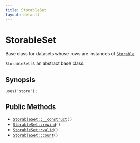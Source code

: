 ```yaml
---
title: StorableSet
layout: default
---
```


# StorableSet

Base class for datasets whose rows are instances of <code><a href="Storable">Storable</a></code>

<code>StorableSet</code> is an abstract base class.

## Synopsis

<pre><code>uses('store');
</code></pre>
## Public Methods

* <code><a href="StorableSet%3A%3A__construct">StorableSet::__construct</a>()</code>
* <code><a href="StorableSet%3A%3Arewind">StorableSet::rewind</a>()</code>
* <code><a href="StorableSet%3A%3Avalid">StorableSet::valid</a>()</code>
* <code><a href="StorableSet%3A%3Acount">StorableSet::count</a>()</code>


